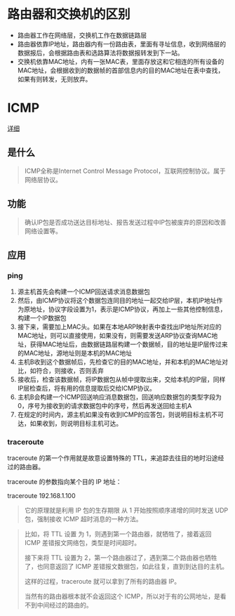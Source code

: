 # 路由器和交换机的区别
- 路由器工作在网络层，交换机工作在数据链路层
- 路由器依靠IP地址，路由器内有一份路由表，里面有寻址信息，收到网络层的数据报后，会根据路由表和选路算法将数据报转发到下一站。
- 交换机依靠MAC地址，内有一张MAC表，里面存放这和它相连的所有设备的MAC地址，会根据收到的数据帧的首部信息内的目的MAC地址在表中查找，如果有则转发，无则放弃。


# ICMP
[详细](https://mp.weixin.qq.com/s/3KF0IxLum8EOtcF0ZNIiPA)

## 是什么
> ICMP全称是Internet Control Message Protocol，互联网控制协议。属于网络层协议。

## 功能
> 确认IP包是否成功送达目标地址、报告发送过程中IP包被废弃的原因和改善网络设置等。

## 应用
### ping
1. 源主机首先会构建一个ICMP回送请求消息数据包
2. 然后，由ICMP协议将这个数据包连同目的地址一起交给IP层，本机IP地址作为原地址，协议字段设置为1，表示是ICMP协议，再加上一些其他控制信息，构建一个IP数据包
3. 接下来，需要加上MAC头。如果在本地ARP映射表中查找出IP地址所对应的MAC地址，则可以直接使用，如果没有，则需要发送ARP协议查询MAC地址，获得MAC地址后，由数据链路层构建一个数据帧，目的地址是IP层传过来的MAC地址，源地址则是本机的MAC地址
4. 主机B收到这个数据帧后，先检查它的目的MAC地址，并和本机的MAC地址对比，如符合，则接收，否则丢弃
5. 接收后，检查该数据帧，将IP数据包从帧中提取出来，交给本机的IP层，同样IP层检查后，将有用的信息提取后交给ICMP协议。
6. 主机B会构建一个ICMP回送响应消息数据包，回送响应数据包的类型字段为0，序号为接收到的请求数据包中的序号，然后再发送回给主机A
7. 在规定的时间内，源主机如果没有收到ICMP的应答包，则说明目标主机不可达，如果收到，则说明目标主机可达。

### traceroute
traceroute 的第一个作用就是故意设置特殊的 TTL，来追踪去往目的地时沿途经过的路由器。

traceroute 的参数指向某个目的 IP 地址：

traceroute 192.168.1.100
> 它的原理就是利用 IP 包的生存期限 从 1 开始按照顺序递增的同时发送 UDP 包，强制接收 ICMP 超时消息的一种方法。

> 比如，将 TTL 设置 为 1，则遇到第一个路由器，就牺牲了，接着返回 ICMP 差错报文网络包，类型是时间超时。
> 
> 接下来将 TTL 设置为 2，第一个路由器过了，遇到第二个路由器也牺牲了，也同意返回了 ICMP 差错报文数据包，如此往复，直到到达目的主机。
> 
> 这样的过程，traceroute 就可以拿到了所有的路由器 IP。
> 
> 当然有的路由器根本就不会返回这个 ICMP，所以对于有的公网地址，是看不到中间经过的路由的。

